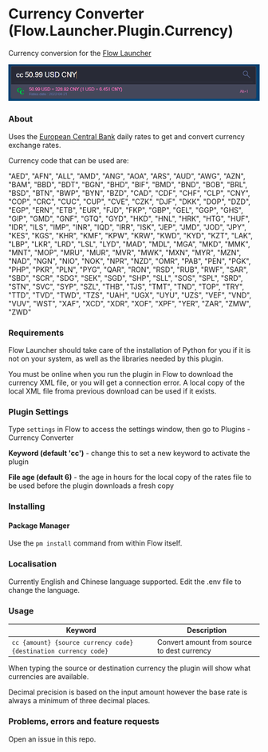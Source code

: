# Currency Converter (Flow.Launcher.Plugin.Currency)

Currency conversion for the [Flow Launcher](https://github.com/Flow-Launcher/Flow.Launcher)

![screenshot](assets/cc_screenshot.png)

### About

Uses the [European Central Bank](https://www.ecb.europa.eu/stats/policy_and_exchange_rates/euro_reference_exchange_rates/html/index.en.html) daily rates to get and convert currency exchange rates.

Currency code that can be used are:


"AED", "AFN", "ALL", "AMD", "ANG", "AOA", "ARS", "AUD", "AWG", "AZN",
"BAM", "BBD", "BDT", "BGN", "BHD", "BIF", "BMD", "BND", "BOB", "BRL",
"BSD", "BTN", "BWP", "BYN", "BZD", "CAD", "CDF", "CHF", "CLP", "CNY",
"COP", "CRC", "CUC", "CUP", "CVE", "CZK", "DJF", "DKK", "DOP", "DZD",
"EGP", "ERN", "ETB", "EUR", "FJD", "FKP", "GBP", "GEL", "GGP", "GHS",
"GIP", "GMD", "GNF", "GTQ", "GYD", "HKD", "HNL", "HRK", "HTG", "HUF",
"IDR", "ILS", "IMP", "INR", "IQD", "IRR", "ISK", "JEP", "JMD", "JOD",
"JPY", "KES", "KGS", "KHR", "KMF", "KPW", "KRW", "KWD", "KYD", "KZT",
"LAK", "LBP", "LKR", "LRD", "LSL", "LYD", "MAD", "MDL", "MGA", "MKD",
"MMK", "MNT", "MOP", "MRU", "MUR", "MVR", "MWK", "MXN", "MYR", "MZN",
"NAD", "NGN", "NIO", "NOK", "NPR", "NZD", "OMR", "PAB", "PEN", "PGK",
"PHP", "PKR", "PLN", "PYG", "QAR", "RON", "RSD", "RUB", "RWF", "SAR",
"SBD", "SCR", "SDG", "SEK", "SGD", "SHP", "SLL", "SOS", "SPL", "SRD",
"STN", "SVC", "SYP", "SZL", "THB", "TJS", "TMT", "TND", "TOP", "TRY",
"TTD", "TVD", "TWD", "TZS", "UAH", "UGX", "UYU", "UZS", "VEF", "VND",
"VUV", "WST", "XAF", "XCD", "XDR", "XOF", "XPF", "YER", "ZAR", "ZMW",
"ZWD"

### Requirements

Flow Launcher should take care of the installation of Python for you if it is not on your system, as well as the libraries needed by this plugin.

You must be online when you run the plugin in Flow to download the currency XML file, or you will get a connection error. A local copy of the local XML file froma previous download can be used if it exists.

### Plugin Settings

Type `settings` in Flow to access the settings window, then go to Plugins - Currency Converter

__Keyword (default 'cc')__ - change this to set a new keyword to activate the plugin

__File age (default 6)__ - the age in hours for the local copy of the rates file to be used before the plugin downloads a fresh copy


### Installing

#### Package Manager

Use the `pm install` command from within Flow itself.

### Localisation

Currently English and Chinese language supported. Edit the .env file to change the language.

### Usage

| Keyword                                                          | Description                                 |
| ---------------------------------------------------------------- | ------------------------------------------- |
| `cc {amount} {source currency code} {destination currency code}` | Convert amount from source to dest currency |

When typing the source or destination currency the plugin will show what currencies are available.

Decimal precision is based on the input amount however the base rate is always a minimum of three decimal places.

### Problems, errors and feature requests

Open an issue in this repo.
